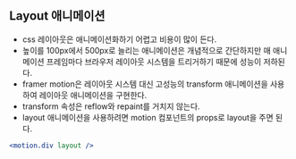 ## Layout 애니메이션

- css 레이아웃은 애니메이션화하기 어렵고 비용이 많이 든다.
- 높이를 100px에서 500px로 늘리는 애니메이션은 개념적으로 간단하지만 매 애니메이션 프레임마다 브라우저 레이아웃 시스템을 트리거하기 때문에 성능이 저하된다.
- framer motion은 레이아웃 시스템 대신 고성능의 transform 애니메이션을 사용하여 레이아웃 애니메이션을 구현한다.
- transform 속성은 reflow와 repaint를 거치지 않는다.
- layout 애니메이션을 사용하려면 motion 컴포넌트의 props로 layout을 주면 된다.
```jsx
<motion.div layout />
```